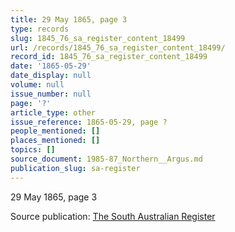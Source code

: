 ```yaml
---
title: 29 May 1865, page 3
type: records
slug: 1845_76_sa_register_content_18499
url: /records/1845_76_sa_register_content_18499/
record_id: 1845_76_sa_register_content_18499
date: '1865-05-29'
date_display: null
volume: null
issue_number: null
page: '?'
article_type: other
issue_reference: 1865-05-29, page ?
people_mentioned: []
places_mentioned: []
topics: []
source_document: 1985-87_Northern__Argus.md
publication_slug: sa-register
---
```


29 May 1865, page 3

Source publication: [The South Australian Register](/publications/sa-register/)
